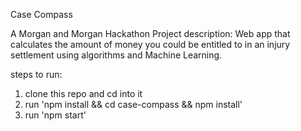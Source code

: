 Case Compass

A Morgan and Morgan Hackathon Project
description:
Web app that calculates the amount of money you could be entitled to in an injury settlement using algorithms and Machine Learning.

steps to run:
1. clone this repo and cd into it
2. run 'npm install && cd case-compass && npm install'
3. run 'npm start'
